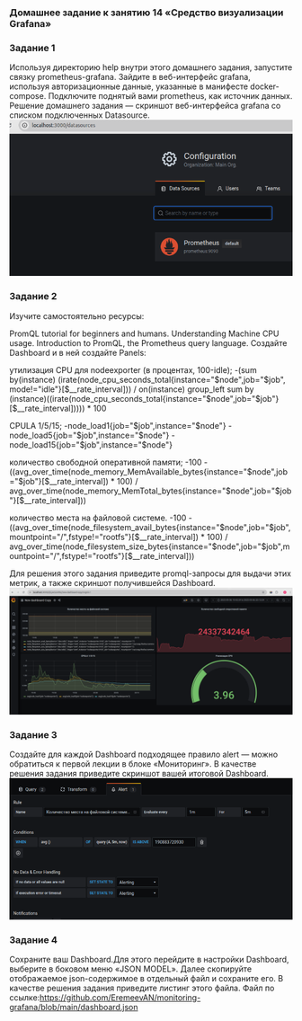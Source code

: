 ### Домашнее задание к занятию 14 «Средство визуализации Grafana»
### Задание 1
Используя директорию help внутри этого домашнего задания, запустите связку prometheus-grafana.
Зайдите в веб-интерфейс grafana, используя авторизационные данные, указанные в манифесте docker-compose.
Подключите поднятый вами prometheus, как источник данных.
Решение домашнего задания — скриншот веб-интерфейса grafana со списком подключенных Datasource.
![image](https://github.com/EremeevAN/monitoring-grafana/blob/main/1.png)
### Задание 2
Изучите самостоятельно ресурсы:

PromQL tutorial for beginners and humans.
Understanding Machine CPU usage.
Introduction to PromQL, the Prometheus query language.
Создайте Dashboard и в ней создайте Panels:

утилизация CPU для nodeexporter (в процентах, 100-idle);
-(sum by(instance) (irate(node_cpu_seconds_total{instance="$node",job="$job", mode!="idle"}[$__rate_interval])) / on(instance) group_left sum by (instance)((irate(node_cpu_seconds_total{instance="$node",job="$job"}[$__rate_interval])))) * 100

CPULA 1/5/15;
-node_load1{job="$job",instance="$node"}
-node_load5{job="$job",instance="$node"}
-node_load15{job="$job",instance="$node"}

количество свободной оперативной памяти;
-100 - ((avg_over_time(node_memory_MemAvailable_bytes{instance="$node",job="$job"}[$__rate_interval]) * 100) / avg_over_time(node_memory_MemTotal_bytes{instance="$node",job="$job"}[$__rate_interval]))

количество места на файловой системе.
-100 - ((avg_over_time(node_filesystem_avail_bytes{instance="$node",job="$job",mountpoint="/",fstype!="rootfs"}[$__rate_interval]) * 100) / avg_over_time(node_filesystem_size_bytes{instance="$node",job="$job",mountpoint="/",fstype!="rootfs"}[$__rate_interval]))

Для решения этого задания приведите promql-запросы для выдачи этих метрик, а также скриншот получившейся Dashboard.
![image](https://github.com/EremeevAN/monitoring-grafana/blob/main/2.png)
### Задание 3
Создайте для каждой Dashboard подходящее правило alert — можно обратиться к первой лекции в блоке «Мониторинг».
В качестве решения задания приведите скриншот вашей итоговой Dashboard.
![image](https://github.com/EremeevAN/monitoring-grafana/blob/main/3.png)
### Задание 4
Сохраните ваш Dashboard.Для этого перейдите в настройки Dashboard, выберите в боковом меню «JSON MODEL». Далее скопируйте отображаемое json-содержимое в отдельный файл и сохраните его.
В качестве решения задания приведите листинг этого файла.
Файл по ссылке:https://github.com/EremeevAN/monitoring-grafana/blob/main/dashboard.json